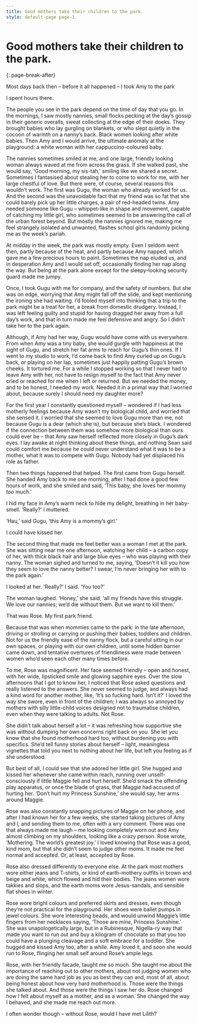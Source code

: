 ```yaml
---
title: Good mothers take their children to the park.
style: default-page page-1
---
```


# Good mothers take their children to the park.
{:.page-break-after}

Most days back then – before it all happened – I took Amy to the park

I spent hours there.

The people you see in the park depend on the time of day that you go. In the mornings, I saw mostly nannies, small flocks pecking at the day’s gossip in their generic overalls, sweat collecting at the edge of their doeks. They brought babies who lay gurgling on blankets, or who slept quietly in the cocoon of warmth on a nanny’s back. Black women looking after white babies. Then Amy and I would arrive, the ultimate anomaly at the playground: a white woman with her cappuccino-coloured baby.

The nannies sometimes smiled at me, and one large, friendly looking woman always waved at me from across the grass. If she walked past, she would say, ‘Good morning, my sis-tah,’ smiling like we shared a secret. Sometimes I fantasised about stealing her to come to work for me, with her large chestful of love. But there were, of course, several reasons this wouldn’t work. The first was Gugu, the woman who already worked for us. And the second was the unavoidable fact that my friend was so fat that she could barely pick up her little charges, a pair of red-headed twins. Amy needed someone like Gugu – whippet-like in shape and movement, capable of catching my little girl, who sometimes seemed to be answering the call of the urban forest beyond. But mostly the nannies ignored me, making me feel strangely isolated and unwanted, flashes school girls randomly picking me as the week’s pariah.

At midday in the week, the park was mostly empty. Even I seldom went then, partly because of the heat, and partly because Amy napped, which gave me a few precious hours to paint. Sometimes the nap eluded us, and in desperation Amy and I would set off, occasionally finding her nap along the way. But being at the park alone except for the sleepy-looking security guard made me jumpy.

Once, I took Gugu with me for company, and the safety of numbers. But she was on edge, worrying that Amy might fall off the slide, and kept mentioning the ironing she had waiting. I’d fooled myself into thinking that a trip to the park might be a treat for her, a break from domestic drudgery. Instead, I was left feeling guilty and stupid for having dragged her away from a full day’s work, and that in turn made me feel defensive and angry. So I didn’t take her to the park again.

Although, if Amy had her way, Gugu would have come with us everywhere. From when Amy was a tiny baby, she would gurgle with happiness at the sight of Gugu, and stretch her fat arms to reach for Gugu’s thin ones. If I went to my studio to work, I’d come back to find Amy curled up on Gugu’s back, or playing on her lap, sometimes just happily patting Gugu’s brown cheeks. It tortured me. For a while I stopped working so that I never had to leave Amy with her, not have to resign myself to the fact that Amy never cried or reached for me when I left or returned. But we needed the money, and to be honest, I needed my work. Needed it in a primal way that I worried about, because surely I should need my daughter more?

For the first year I constantly questioned myself – wondered if I had less motherly feelings because Amy wasn’t my biological child, and worried that she sensed it. I worried that she seemed to love Gugu more than me, not because Gugu is a dear (which she is), but because she’s black. I wondered if the connection between them was somehow more biological than ours could ever be – that Amy saw herself reflected more closely in Gugu’s dark eyes. I lay awake at night thinking about these things, and nothing Sean said could comfort me because he could never understand what it was to be a mother, what it was to compete with Gugu. Nobody had yet displaced his role as father.

Then two things happened that helped. The first came from Gugu herself. She handed Amy back to me one morning, after I had done a good few hours of work, and she smiled and said, ‘This baby, she loves her mommy *too* much.’

I hid my face in Amy’s warm neck to hide my delight, breathing in her baby-smell. ‘Really?’ I muttered.

‘Hau,’ said Gugu, ‘this Amy is a mommy’s girl.’

I could have kissed her.

The second thing that made me feel better was a woman I met at the park. She was sitting near me one afternoon, watching her child – a carbon copy of her, with thick black hair and large blue eyes – who was playing with their nanny. The woman sighed and turned to me, saying, ‘Doesn’t it kill you how they seem to love the nanny better? I swear, I’m never bringing her with to the park again.’

I looked at her. ‘Really?’ I said. ‘You too?’

The woman laughed. ‘Honey,’ she said, ‘all my friends have this struggle. We love our nannies; we’d die without them. But we want to kill them.’

That was Rose. My first park friend.

Because that was when mommies came to the park: in the late afternoon, driving or strolling or carrying or pushing their babies, toddlers and children. Not for us the friendly ease of the nanny flock, but a careful sitting in our own spaces, or playing with our own children, until some hidden barrier came down, and tentative overtures of friendliness were made between women who’d seen each other many times before.

To me, Rose was magnificent. Her face seemed friendly – open and honest, with her wide, lipsticked smile and glowing sapphire eyes. Over the slow afternoons that I got to know her, I noticed that Rose asked questions and really listened to the answers. She never seemed to judge, and always had a kind word for another mother, like, ‘It’s so fucking hard. Isn’t it?’ I loved the way she swore, even in front of the children; I was always so annoyed by mothers with silly little-child voices designed not to traumatise children, even when they were talking to adults. Not Rose.

She didn’t talk about herself a lot – it was refreshing how supportive she was without dumping her own concerns right back on you. She let you know that she found motherhood hard too, without burdening you with specifics. She’d tell funny stories about herself – light, meaningless vignettes that told you next to nothing about her life, but left you feeling as if she understood.

But best of all, I could see that she adored her little girl. She hugged and kissed her whenever she came within reach, running over unself-consciously if little Maggie fell and hurt herself. She’d smack the offending play apparatus, or once the blade of grass, that Maggie had accused of hurting her. ‘Don’t hurt my Princess Sunshine,’ she would say, her arms around Maggie.

Rose was also constantly snapping pictures of Maggie on her phone, and after I had known her for a few weeks, she started taking pictures of Amy and I, and sending them to me, often with a wry comment. There was one that always made me laugh – me looking completely worn out and Amy almost climbing on my shoulders, looking like a crazy person. Rose wrote, ‘Mothering. The world’s greatest joy.’ I loved knowing that Rose was a good, kind mom, but that she didn’t seem to judge other moms. It made me feel normal and accepted. Or, at least, accepted by Rose.

Rose also dressed differently to everyone else. At the park most mothers wore either jeans and T-shirts, or kind of earth-mothery outfits in brown and beige and white, which flowed and hid their bodies. The jeans women wore takkies and slops, and the earth moms wore Jesus-sandals, and sensible flat shoes in winter.

Rose wore bright colours and preferred skirts and dresses, even though they’re not practical for the playground. Her shoes were ballet pumps in jewel colours. She wore interesting beads, and would unwind Maggie’s little fingers from her necklaces saying, ‘Those are *mine*, Princess Sunshine.’ She was unapologetically large, but in a Rubinesque, Nigella-ry way that made you want to run out and buy a kilogram of chocolate so that you too could have a plunging cleavage and a soft embrace for a toddler. She hugged and kissed Amy too, after a while. Amy loved it, and soon she would run to Rose, flinging her small self around Rose’s ample legs.

Rose, with her friendly facade, taught me so much. She taught me about the importance of reaching out to other mothers, about not judging women who are doing the same hard job as you as best they can and, most of all, about being honest about how very hard motherhood is. Those were the things she talked about. And those were the things I saw her do. Rose changed how I felt about myself as a mother, and as a woman. She changed the way I behaved, and she made me reach out more.

I often wonder though – without Rose, would I have met Lilith?

